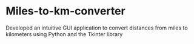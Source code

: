 # Miles-to-km-converter
Developed an intuitive GUI application to convert distances from miles to kilometers using Python and the Tkinter library
